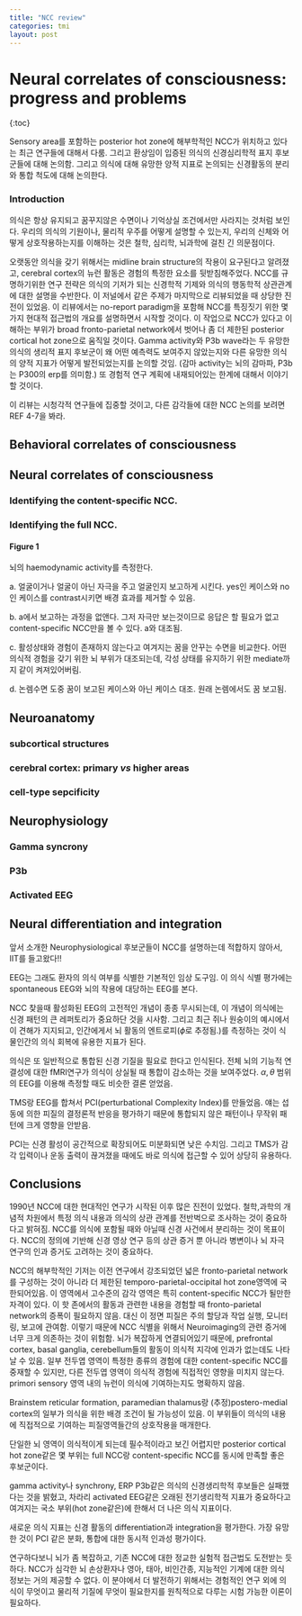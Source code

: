 ```yaml
---
title: "NCC review"
categories: tmi
layout: post
---
```


# Neural correlates of consciousness: progress and problems

{:toc}



Sensory area를 포함하는 posterior hot zone에 해부학적인 NCC가 위치하고 있다는 최근 연구들에 대해서 다룸. 그리고 환상임이 입증된 의식의 신경심리학적 표지 후보군들에 대해 논의함. 그리고 의식에 대해 유망한 양적 지표로 논의되는 신경활동의 분리와 통합 척도에 대해 논의한다.

### Introduction

의식은 항상 유지되고 꿈꾸지않은 수면이나 기억상실 조건에서만 사라지는 것처럼 보인다. 우리의 의식의 기원이나, 물리적 우주를 어떻게 설명할 수 있는지, 우리의 신체와 어떻게 상호작용하는지를 이해하는 것은 철학, 심리학, 뇌과학에 걸친 긴 의문점이다.

오랫동안 의식을 갖기 위해서는 midline brain structure의 작용이 요구된다고 알려졌고, cerebral cortex의 뉴런 활동은 경험의 특정한 요소를 뒷받침해주었다. NCC를 규명하기위한 연구 전략은 의식의 기저가 되는 신경학적 기제와 의식의 행동학적 상관관계에 대한 설명을 수반한다. 이 저널에서 같은 주제가 마지막으로 리뷰되었을 때 상당한 진전이 있었음. 이 리뷰에서는 no-report paradigm을 포함해 NCC를 특징짓기 위한 몇가지 현대적 접근법의 개요를 설명하면서 시작할 것이다. 이 작업으로 NCC가 있다고 이해하는 부위가 broad fronto-parietal network에서 벗어나 좀 더 제한된 posterior cortical hot zone으로 움직일 것이다. Gamma activity와 P3b wave라는 두 유망한 의식의 생리적 표지 후보군이 왜 어떤 예측력도 보여주지 않았는지와 다른 유망한 의식의 양적 지표가 어떻게 발전되었는지를 논의할 것임. (감마 activity는 뇌의 감마파, P3b는 P300의 erp를 의미함.) 또 경험적 연구 계획에 내재되어있는 한계에 대해서 이야기할 것이다. 

이 리뷰는 시청각적 연구들에 집중할 것이고, 다른 감각들에 대한 NCC 논의를 보려면 REF 4-7을 봐라.

## Behavioral correlates of consciousness



## Neural correlates of consciousness

### 	Identifying the content-specific NCC.

### 	Identifying the full NCC.

#### Figure 1

뇌의 haemodynamic activity를 측정한다.

a. 얼굴이거나 얼굴이 아닌 자극을 주고 얼굴인지 보고하게 시킨다. yes인 케이스와 no인 케이스를 contrast시키면 배경 효과를 제거할 수 있음.

b. a에서 보고하는 과정을 없앤다. 그저 자극만 보는것이므로 응답은 할 필요가 없고 content-specific NCC만을 볼 수 있다. a와 대조됨.

c. 활성상태와 경험이 존재하지 않는다고 여겨지는 꿈을 안꾸는 수면을 비교한다. 어떤 의식적 경험을 갖기 위한 뇌 부위가 대조되는데, 각성 상태를 유지하기 위한 mediate까지 같이 켜져있어버림.

d. 논렘수면 도중 꿈이 보고된 케이스와 아닌 케이스 대조. 원래 논렘에서도 꿈 보고됨.

## Neuroanatomy

### subcortical structures

### 	cerebral cortex: primary *vs* higher areas

### cell-type sepcificity

## Neurophysiology

### Gamma syncrony

### P3b

### Activated EEG

## Neural differentiation and integration

앞서 소개한 Neurophysiological 후보군들이 NCC를 설명하는데 적합하지 않아서, IIT를 들고왔다!!

EEG는 그래도 환자의 의식 여부를 식별한 기본적인 임상 도구임. 이 의식 식별 평가에는 spontaneous EEG와 뇌의 작용에 대당하는 EEG를 본다. 

NCC 찾을때 활성화된 EEG의 고전적인 개념이 종종 무시되는데, 이 개념이 의식에는 신경 패턴의 큰 레퍼토리가 중요하단 것을 시사함. 그리고 최근 쥐나 원숭이의 예시에서 이 견해가 지지되고, 인간에게서 뇌 활동의 엔트로피($\phi$로 추정됨.)를 측정하는 것이 식물인간의 의식 회복에 유용한 지표가 된다.

의식은 또 일반적으로 통합된 신경 기질을 필요로 한다고 인식된다. 전체 뇌의 기능적 연결성에 대한 fMRI연구가 의식이 상실될 때 통합이 감소하는 것을 보여주었다. $\alpha,\theta$ 범위의 EEG를 이용해 측정할 때도 비슷한 결론 얻었음. 

TMS랑 EEG를 합쳐서 PCI(perturbational Complexity Index)를 만들었음. 얘는 섭동에 의한 피질의 결정론적 반응을 평가하기 때문에 통합되지 않은 패턴이나 무작위 패턴에 크게 영향을 안받음.

PCI는 신경 활성이 공간적으로 확장되어도 미분화되면 낮은 수치임. 그리고 TMS가 감각 입력이나 운동 출력이 끊겨졌을 때에도 바로 의식에 접근할 수 있어 상당히 유용하다. 

## Conclusions

1990년 NCC에 대한 현대적인 연구가 시작된 이후 많은 진전이 있었다. 철학,과학의 개념적 차원에서 특정 의식 내용과 의식의 상관 관계를 전반벅으로 조사하는 것이 중요하다고 밝혀짐. NCC를 의식에 포함될 때와 아닐때 신경 사건에서 분리하는 것이 목표이다. NCC의 정의에 기반해 신경 영상 연구 등의 상관 증거 뿐 아니라 병변이나 뇌 자극 연구의 인과 증거도 고려하는 것이 중요하다.

NCC의 해부학적인 기저는 이전 연구에서 강조되었던 넓은 fronto-parietal network를 구성하는 것이 아니라 더 제한된 temporo-parietal-occipital hot zone영역에 국한되어있음. 이 영역에서 고수준의 감각 영역은 특히 content-specific NCC가 될만한 자격이 있다. 이 핫 존에서의 활동과 관련한 내용을 경험할 때 fronto-parietal network의 증폭이 필요하지 않음. 대신 이 정면 피질은 주의 할당과 작업 실행, 모니터링, 보고에 관여함. 이렇기 때문에 NCC 식별을 위해서 Neuroimaging의 관련 증거에 너무 크게 의존하는 것이 위험함. 뇌가 복잡하게 연결되어있기 때문에, prefrontal cortex, basal ganglia, cerebellum들의 활동이 의식적 지각에 인과가 없는데도 나타날 수 있음. 일부 전두엽 영역이 특정한 종류의 경험에 대한 content-specific NCC를 중재할 수 있지만, 다른 전두엽 영역이 의식적 경험에 직접적인 영향을 미치지 않는다. primori sensory 영역 내의 뉴런이 의식에 기여하는지도 명확하지 않음.

Brainstem reticular formation, paramedian thalamus랑 (추정)postero-medial cortex의 일부가 의식을 위한 배경 조건이 될 가능성이 있음.  이 부위들이 의식의 내용에 직접적으로 기여하는 피질영역들간의 상호작용을 매개한다.

단일한 뇌 영역이 의식적이게 되는데 필수적이라고 보긴 어렵지만 posterior cortical hot zone같은 몇 부위는 full NCC랑 content-specific NCC를 동시에 만족할 좋은 후보군이다.

gamma activity나 synchrony, ERP P3b같은 의식의 신경생리학적 후보들은 실패했다는 것을 밝혔고, 차라리 activated EEG같은 오래된 전기생리학적 지표가 중요하다고 여겨지는 국소 부위(hot zone같은)에 한해서 더 나은 의식 지표이다.

새로운 의식 지표는 신경 활동의 differentiation과 integration을 평가한다. 가장 유망한 것이 PCI 같은 분화, 통합에 대한 동시적 인과성 평가이다.

연구하다보니 뇌가 좀 복잡하고, 기존 NCC에 대한 정교한 실험적 접근법도 도전받는 듯 하다. NCC가 심각한 뇌 손상환자나 영아, 태아, 비인간종, 지능적인 기계에 대한 의식 정보는 거의 제공할 수 없다. 이 분야에서 더 발전하기 위해서는 경험적인 연구 외에 의식이 무엇이고 물리적 기질에 무엇이 필요한지를 원칙적으로 다루는 시험 가능한 이론이 필요하다.
